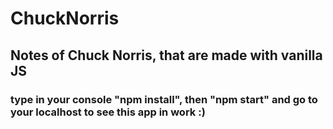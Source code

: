# ChuckNorris
## Notes of Chuck Norris, that are made with vanilla JS ##

### type in your console "npm install", then "npm start" and go to your localhost to see this app in work :) ###

